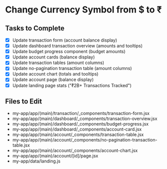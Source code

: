 # Change Currency Symbol from $ to ₹

## Tasks to Complete

- [x] Update transaction form (account balance display)
- [x] Update dashboard transaction overview (amounts and tooltips)
- [x] Update budget progress component (budget amounts)
- [x] Update account cards (balance display)
- [x] Update transaction tables (amount columns)
- [x] Update no-pagination transaction table (amount columns)
- [x] Update account chart (totals and tooltips)
- [x] Update account page (balance display)
- [x] Update landing page stats ("₹2B+ Transactions Tracked")

## Files to Edit
- my-app/app/(main)/transaction/_components/transaction-form.jsx
- my-app/app/(main)/dashboard/_components/transaction-overview.jsx
- my-app/app/(main)/dashboard/_components/budget-progress.jsx
- my-app/app/(main)/dashboard/_components/account-card.jsx
- my-app/app/(main)/account/_components/transaction-table.jsx
- my-app/app/(main)/account/_components/no-pagination-transaction-table.jsx
- my-app/app/(main)/account/_components/account-chart.jsx
- my-app/app/(main)/account/[id]/page.jsx
- my-app/data/landing.js

